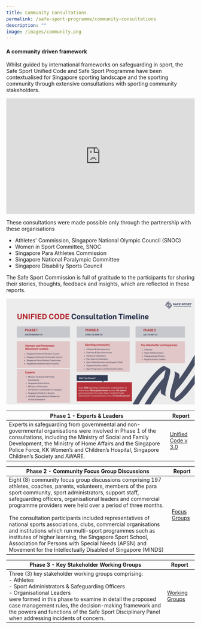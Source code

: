 ```yaml
---
title: Community Consultations
permalink: /safe-sport-programme/community-consultations
description: ""
image: /images/community.png
---
```

#### A community driven framework


Whilst guided by international frameworks on safeguarding in sport, the Safe Sport Unified Code and Safe Sport Programme have been contextualised for Singapore sporting landscape and the sporting community through extensive consultations with sporting community stakeholders. 

<div class="videoWrapper"><style>
	.videoWrapper {
		position: relative;
		padding-bottom: 56.25%; /* 16:9 */
		padding-top: 25px;
		height: 0;
	}
	.videoWrapper iframe {
		position: absolute;
		top: 0;
		left: 0;
		width: 100%;
		height: 100%;
	}
	</style>
	
<iframe src="https://player.vimeo.com/video/648987858?h=5f9a89c757&amp;app_id=122963" width="640" height="360" frameborder="0" allow="autoplay; fullscreen; picture-in-picture"></iframe>
 </div>

These consultations were made possible only through the partnership with these organisations

* Athletes' Commission, Singapore National Olympic Council (SNOC)
* Women in Sport Committee, SNOC
* Singapore Para Athletes Commission
* Singapore National Paralympic Committee
* Singapore Disability Sports Council

The Safe Sport Commission is full of gratitude to the participants for sharing their stories, thoughts, feedback and insights, which are reflected in these reports.

![Alt text for image on Isomer site](/images/consult%20timeline.png)



| **Phase 1 - Experts & Leaders** | Report | 
| -------- | -------- | 
| Experts in safeguarding from governmental and non-governmental organisations were involved in Phase 1 of the consultations, including the Ministry of Social and Family Development, the Ministry of Home Affairs and the Singapore Police Force, KK Women’s and Children’s Hospital, Singapore Children’s Society and AWARE. | [Unified Code v 3.0](/files/community-consultations/Safe%20Sport%20Unified%20Code.pdf) | 


| **Phase 2 - Community Focus Group Discussions** | Report | 
| -------- | -------- | 
| Eight (8) community focus group discussions comprising 197 athletes, coaches, parents, volunteers, members of the para sport community, sport administrators, support staff, safeguarding officers, organisational leaders and commercial programme providers were held over a period of three months. <br><br>The consultation participants included representatives of national sports associations, clubs, commercial organisations and institutions which run multi-sport programmes such as institutes of higher learning, the Singapore Sport School, Association for Persons with Special Needs (APSN) and Movement for the Intellectually Disabled of Singapore (MINDS)   | [ Focus Groups](/files/community-consultations/Community%20Consultation%20Interim%20Report.pdf) | 


| **Phase 3 - Key Stakeholder Working Groups** | Report | 
| -------- | -------- | 
| Three (3) key stakeholder working groups comprising:<br>- Athletes <br> - Sport Administrators & Safeguarding Officers <br> - Organisational Leaders<br> were formed in this  phase to examine in detail the proposed case management rules, the decision-making framework and the powers and functions of the Safe Sport Disciplinary Panel when addressing incidents of concern.  | [Working Groups](/files/community-consultations/Phase%203%20Safe%20Sport%20Unified%20Community%20Consultations%20Final%20Report_updated.pdf)